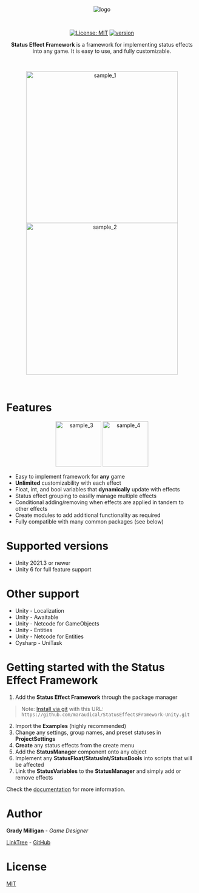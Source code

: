 <p align="center">
<picture>
  <source media="(prefers-color-scheme: dark)" srcset="https://drive.google.com/uc?id=1SdkuY-5eJyhta0zzGLv-xDRkmS_7YcaB">
  <img alt="logo" src="https://drive.google.com/uc?id=1eKRQM8cIOLvdS8ENIT7HhlV-Tnpcz211">
</picture>
</p><br>
<p align="center">
  <a href="https://unity3d.com/en/get-unity/download/archive"><img src="https://img.shields.io/badge/unity-2021%20or%20later-green.svg" alt=""></a>
  <a href="https://github.com/maraudical/StatusEffectsFramework/blob/main/LICENSE.md"><img src="https://img.shields.io/badge/License-MIT-yellow.svg" alt="License: MIT"></a>
  <a href="https://github.com/maraudical/StatusEffectsFramework/releases"><img src="https://img.shields.io/badge/version-4.0.0-blue" alt="version"></a>
  <a href="https://github.com/maraudical/StatusEffectsFramework/pulls"><img src="https://img.shields.io/github/issues-pr-raw/maraudical/StatusEffectsFramework" alt=""></a>
</p>
<p align="center">
  <strong>Status Effect Framework</strong> is a framework for implementing status effects into any game. It is easy to use, and fully customizable.
</p><br>

<p align="center">
  <img src="https://lh3.googleusercontent.com/d/1mEyt68uL0e49mAJFlZMIIdU_Z8D_i0rs" height="400" alt="sample_1">
  <img src="https://lh3.googleusercontent.com/d/1Ey370s3VJhzscF5lsbye_34b_QyBF2hG" height="400" alt="sample_2">
</p><br>

# Features
<p align="center">
  <img src="https://lh3.googleusercontent.com/d/1i5KJzpKfZPVLDhR9hp_YK5QNYaQVMLOs" height="120" alt="sample_3">
  <img src="https://lh3.googleusercontent.com/d/1OlgaSd-CtsFp2_IMs-vCco6BkUJcknQw" height="120" alt="sample_4">
</p>

- Easy to implement framework for **any** game
- **Unlimited** customizability with each effect
- Float, int, and bool variables that **dynamically** update with effects
- Status effect grouping to easilly manage multiple effects
- Conditional adding/removing when effects are applied in tandem to other effects
- Create modules to add additional functionality as required
- Fully compatible with many common packages (see below)

# Supported versions
- Unity 2021.3 or newer
- Unity 6 for full feature support

# Other support
- Unity - Localization
- Unity - Awaitable
- Unity - Netcode for GameObjects
- Unity - Entities
- Unity - Netcode for Entities
- Cysharp - UniTask

# Getting started with the **Status Effect Framework**

1. Add the **Status Effect Framework** through the package manager
> Note: [Install via git](https://maraudical.gitbook.io/status-effect-framework/setup) with this URL: `https://github.com/maraudical/StatusEffectsFramework-Unity.git`
2. Import the **Examples** (highly recommended)
3. Change any settings, group names, and preset statuses in **ProjectSettings**
4. **Create** any status effects from the create menu
5. Add the **StatusManager** component onto any object
6. Implement any **StatusFloat/StatusInt/StatusBools** into scripts that will be affected
7. Link the **StatusVariables** to the **StatusManager** and simply add or remove effects

Check the [documentation](https://maraudical.gitbook.io/status-effect-framework/) for more information.

# Author
**Grady Milligan** - *Game Designer*

[LinkTree](https://linktr.ee/gradymilligan) - [GitHub](https://github.com/maraudical)

# License
[MIT](./LICENSE.md)